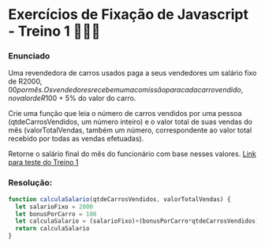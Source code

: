 # Exercícios de Fixação de Javascript - Treino 1 🏋🏽‍♀️


### Enunciado
Uma revendedora de carros usados paga a seus vendedores um salário fixo de R$2000,00 por mês. Os vendedores recebem uma comissão para cada carro vendido, no valor de R$100 + 5% do valor do carro.

Crie uma função que leia o número de carros vendidos por uma pessoa (qtdeCarrosVendidos, um número inteiro) e o valor total de suas vendas do mês (valorTotalVendas, também um número, correspondente ao valor total recebido por todas as vendas efetuadas).

Retorne o salário final do mês do funcionário com base nesses valores.
[Link para teste do Treino 1](http://momentous-group.surge.sh/)

### Resolução:

```javascript  
function calculaSalario(qtdeCarrosVendidos, valorTotalVendas) {
  let salarioFixo = 2000
  let bonusPorCarro = 100
  let calculaSalario = (salarioFixo)+(bonusPorCarro*qtdeCarrosVendidos)+(0.05*valorTotalVendas)
  return calculaSalario
} 
```